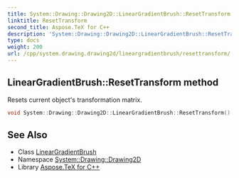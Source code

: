 ```yaml
---
title: System::Drawing::Drawing2D::LinearGradientBrush::ResetTransform method
linktitle: ResetTransform
second_title: Aspose.TeX for C++
description: 'System::Drawing::Drawing2D::LinearGradientBrush::ResetTransform method. Resets current object''s transformation matrix in C++.'
type: docs
weight: 200
url: /cpp/system.drawing.drawing2d/lineargradientbrush/resettransform/
---
```

## LinearGradientBrush::ResetTransform method


Resets current object's transformation matrix.

```cpp
void System::Drawing::Drawing2D::LinearGradientBrush::ResetTransform()
```

## See Also

* Class [LinearGradientBrush](../)
* Namespace [System::Drawing::Drawing2D](../../)
* Library [Aspose.TeX for C++](../../../)
